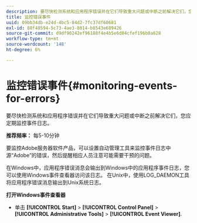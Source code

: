 ```yaml
---
description: 要尽快检测系统和应用程序错误并在它们导致重大问题或中断之前解决它们，您应定期监控事件日志。
title: 监控错误事件
uuid: 09bb34db-e24d-4bc5-84d2-7fc37df60681
exl-id: 88f48594-5c73-4ae3-8014-b8543e689426
source-git-commit: d9df90242ef96188f4e4b5e6d04cfef196b0a628
workflow-type: tm+mt
source-wordcount: '148'
ht-degree: 6%

---
```


# 监控错误事件{#monitoring-events-for-errors}

要尽快检测系统和应用程序错误并在它们导致重大问题或中断之前解决它们，您应定期监控事件日志。

**推荐频率：** 每5-10分钟

要监控Adobe服务器软件产品，可以设置自动管理工具来监控事件日志中源“Adobe”的错误，然后提醒相应人员注意可能需要干预的问题。

在Windows中，应用程序错误消息会输出到Windows中的应用程序事件日志，您可以使用Windows事件查看器访问该日志。 在Unix中，使用LOG_DAEMON工具将应用程序错误消息输出到Unix系统日志。

**打开Windows事件查看器**

* 单击 **[!UICONTROL Start]** > **[!UICONTROL Control Panel]** > **[!UICONTROL Administrative Tools]** > **[!UICONTROL Event Viewer]**.
